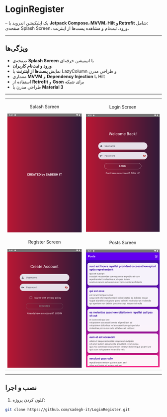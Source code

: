 # LoginRegister

 – یک اپلیکیشن اندروید با **Jetpack Compose، MVVM، Hilt و Retrofit** شامل:  
صفحه‌ی Splash Screen، ورود، ثبت‌نام و مشاهده پست‌ها از اینترنت.  

---

## ویژگی‌ها

- صفحه‌ی **Splash Screen** با انیمیشن حرفه‌ای  
- **ورود و ثبت‌نام کاربران**  
- نمایش **پست‌ها از اینترنت** با LazyColumn و طراحی مدرن  
- معماری **MVVM** و **Dependency Injection** با Hilt  
- استفاده از **Retrofit** و **Gson** برای شبکه  
- طراحی مدرن با **Material 3**

---
<table>
  <tr>
    <td>
      <p align="center">Splash Screen</p>
      <img src="screenshots/splash.png" width="300">
    </td>
    <td>
      <p align="center">Login Screen</p>
      <img src="screenshots/login.png" width="300">
    </td>
  </tr>
  <tr>
    <td>
      <p align="center">Register Screen</p>
      <img src="screenshots/register.png" width="300">
    </td>
    <td>
      <p align="center">Posts Screen</p>
      <img src="screenshots/posts.png" width="300">
    </td>
  </tr>
</table>






---

## نصب و اجرا

1. کلون کردن پروژه:
```bash
git clone https://github.com/sadegh-it/LoginRegister.git
